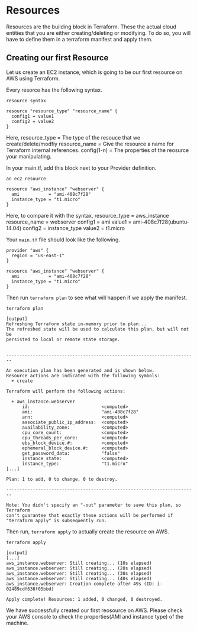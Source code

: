 # Resources

Resources are the building block in Terraform. These the actual cloud entities that you are either creating/deleting or modifying. To do so, you will have to define them in a terraform manifest and apply them. 

## Creating our first Resource

Let us create an EC2 instance, which is going to be our first resource on AWS using Terraform. 

Every resorce has the following syntax.

`resource syntax`
```
resource "resource_type" "resource_name" {
  config1 = value1
  config2 = value2
}
```
Here, 
  resource_type = The type of the resouce that we create/delete/modfiy
  resource_name = Give the resource a name for Terraform internal references.
  config(1-n)   = The properties of the reosurce your manipulating.

In your main.tf, add this block next to your Provider definition. 

`an ec2 resource`
```
resource "aws_instance" "webserver" {
  ami           = "ami-408c7f28"
  instance_type = "t1.micro"
}
```
Here, to compare it with the syntax,
  resource_type = aws_instance
  resource_name = webserver
  config1       = ami
  value1        = ami-408c7f28(ubuntu-14.04)
  config2       = instance_type
  value2        = t1.micro

Your `main.tf` file should look like the following. 

```
provider "aws" {
  region = "us-east-1"
}

resource "aws_instance" "webserver" {
  ami           = "ami-408c7f28"
  instance_type = "t1.micro"
}
```

Then run `terraform plan` to see what will happen if we apply the manifest.

```
terraform plan

[output]
Refreshing Terraform state in-memory prior to plan...
The refreshed state will be used to calculate this plan, but will not be
persisted to local or remote state storage.


------------------------------------------------------------------------

An execution plan has been generated and is shown below.
Resource actions are indicated with the following symbols:
  + create

Terraform will perform the following actions:

  + aws_instance.webserver
      id:                           <computed>
      ami:                          "ami-408c7f28"
      arn:                          <computed>
      associate_public_ip_address:  <computed>
      availability_zone:            <computed>
      cpu_core_count:               <computed>
      cpu_threads_per_core:         <computed>
      ebs_block_device.#:           <computed>
      ephemeral_block_device.#:     <computed>
      get_password_data:            "false"
      instance_state:               <computed>
      instance_type:                "t1.micro"
[...]

Plan: 1 to add, 0 to change, 0 to destroy.

------------------------------------------------------------------------

Note: You didn't specify an "-out" parameter to save this plan, so Terraform
can't guarantee that exactly these actions will be performed if
"terraform apply" is subsequently run.
```

Then run, `terraform apply` to actually create the resource on AWS.

```
terraform apply

[output]
[...]
aws_instance.webserver: Still creating... (10s elapsed)
aws_instance.webserver: Still creating... (20s elapsed)
aws_instance.webserver: Still creating... (30s elapsed)
aws_instance.webserver: Still creating... (40s elapsed)
aws_instance.webserver: Creation complete after 49s (ID: i-02489cdf638f05bbd)

Apply complete! Resources: 1 added, 0 changed, 0 destroyed.
```

We have successfully created our first reosource on AWS. Please check your AWS console to check the properties(AMI and instance type) of the machine.
